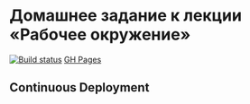 # Домашнее задание к лекции «Рабочее окружение»

[![Build status](https://ci.appveyor.com/api/projects/status/906c4b2fqacmg3io?svg=true)](https://ci.appveyor.com/project/Dimafdr/continuousdeployment)
[GH Pages](https://dimafdr.github.io/ContinuousDeployment/)
## Continuous Deployment
